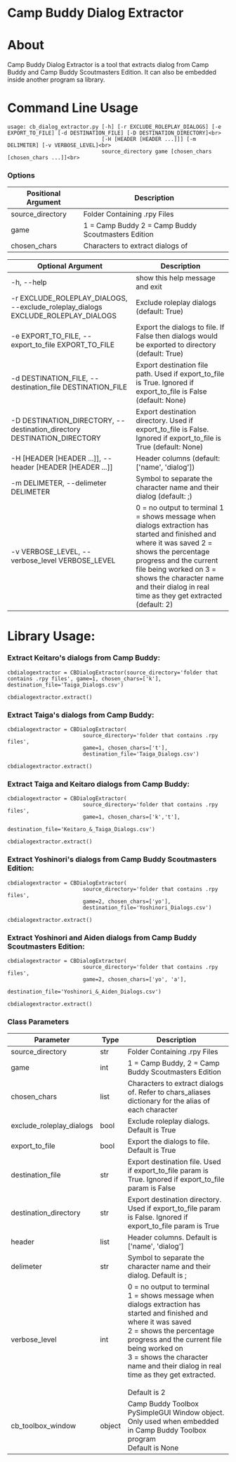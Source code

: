 # Camp Buddy Dialog Extractor

# About

Camp Buddy Dialog Extractor is a tool that extracts dialog from Camp Buddy and Camp Buddy Scoutmasters Edition.
It can also be embedded inside another program sa library.

# Command Line Usage
```
usage: cb_dialog_extractor.py [-h] [-r EXCLUDE_ROLEPLAY_DIALOGS] [-e EXPORT_TO_FILE] [-d DESTINATION_FILE] [-D DESTINATION_DIRECTORY]<br>
                              [-H [HEADER [HEADER ...]]] [-m DELIMETER] [-v VERBOSE_LEVEL]<br>
                              source_directory game [chosen_chars [chosen_chars ...]]<br>
```

### Options
| Positional Argument | Description                                        |
|---------------------|----------------------------------------------------|
| source_directory    | Folder Containing .rpy Files                       |
| game                | 1 = Camp Buddy 2 = Camp Buddy Scoutmasters Edition |
| chosen_chars        | Characters to extract dialogs of                   |

| Optional Argument                                                                | Description                                                                                                                                                                                                                                                                               |
|----------------------------------------------------------------------------------|-------------------------------------------------------------------------------------------------------------------------------------------------------------------------------------------------------------------------------------------------------------------------------------------|
| -h, --help                                                                       | show this help message and exit                                                                                                                                                                                                                                                           |
| -r EXCLUDE_ROLEPLAY_DIALOGS, --exclude_roleplay_dialogs EXCLUDE_ROLEPLAY_DIALOGS | Exclude roleplay dialogs  (default: True)                                                                                                                                                                                                                                                 |
| -e EXPORT_TO_FILE, --export_to_file EXPORT_TO_FILE                               | Export the dialogs to file. If False then dialogs would be exported to directory (default: True)                                                                                                                                                                                          |
| -d DESTINATION_FILE, --destination_file DESTINATION_FILE                         | Export destination file path. Used if export_to_file is True. Ignored if export_to_file is False (default: None)                                                                                                                                                                          |
| -D DESTINATION_DIRECTORY, --destination_directory DESTINATION_DIRECTORY          | Export destination directory. Used if export_to_file is False. Ignored if export_to_file is True (default: None)                                                                                                                                                                          |
| -H [HEADER [HEADER ...]], --header [HEADER [HEADER ...]]                         | Header columns (default: ['name', 'dialog'])                                                                                                                                                                                                                                              |
| -m DELIMETER, --delimeter DELIMETER                                              | Symbol to separate the character name and their dialog (default: ;)                                                                                                                                                                                                                       |
| -v VERBOSE_LEVEL, --verbose_level VERBOSE_LEVEL                                  | 0 = no output to terminal 1 = shows message when dialogs extraction has started and finished and where it was saved 2 = shows the percentage progress and the current file being worked on 3 = shows the character name and their dialog in real time as they get extracted  (default: 2) |

# Library Usage:
### Extract Keitaro's dialogs from Camp Buddy:
```
cbdialogextractor = CBDialogExtractor(source_directory='folder that contains .rpy files', game=1, chosen_chars=['k'], destination_file='Taiga_Dialogs.csv')

cbdialogextractor.extract()
```
### Extract Taiga's dialogs from Camp Buddy:
```
cbdialogextractor = CBDialogExtractor(
                        source_directory='folder that contains .rpy files', 
                        game=1, chosen_chars=['t'], 
                        destination_file='Taiga_Dialogs.csv')

cbdialogextractor.extract()
```
### Extract Taiga and Keitaro dialogs from Camp Buddy:
```
cbdialogextractor = CBDialogExtractor(
                        source_directory='folder that contains .rpy files', 
                        game=1, chosen_chars=['k','t'], 
                        destination_file='Keitaro_&_Taiga_Dialogs.csv')

cbdialogextractor.extract()
```
### Extract Yoshinori's dialogs from Camp Buddy Scoutmasters Edition:
```
cbdialogextractor = CBDialogExtractor(
                        source_directory='folder that contains .rpy files', 
                        game=2, chosen_chars=['yo'], 
                        destination_file='Yoshinori_Dialogs.csv')

cbdialogextractor.extract()
```
### Extract Yoshinori and Aiden dialogs from Camp Buddy Scoutmasters Edition:
```
cbdialogextractor = CBDialogExtractor(
                        source_directory='folder that contains .rpy files', 
                        game=2, chosen_chars=['yo', 'a'], 
                        destination_file='Yoshinori_&_Aiden_Dialogs.csv')

cbdialogextractor.extract()
```

### Class Parameters
| Parameter                | Type   | Description                                                                                                                                                                                                                                                                                                |
|--------------------------|--------|------------------------------------------------------------------------------------------------------------------------------------------------------------------------------------------------------------------------------------------------------------------------------------------------------------|
| source_directory         | str    | Folder Containing .rpy Files                                                                                                                                                                                                                                                                               |
| game                     | int    | 1 = Camp Buddy, 2 = Camp Buddy Scoutmasters Edition                                                                                                                                                                                                                                                        |
| chosen_chars             | list   | Characters to extract dialogs of. Refer to chars_aliases dictionary for the alias of each character                                                                                                                                                                                                        |
| exclude_roleplay_dialogs | bool   | Exclude roleplay dialogs. Default is True                                                                                                                                                                                                                                                                  |
| export_to_file           | bool   | Export the dialogs to file. Default is True                                                                                                                                                                                                                                                                |
| destination_file         | str    | Export destination file. Used if export_to_file param is True. Ignored if export_to_file param is False                                                                                                                                                                                                                             |
| destination_directory    | str    | Export destination directory. Used if export_to_file param is False. Ignored if export_to_file param is True                                                                                                                                                                                               |
| header                   | list   | Header columns. Default is ['name', 'dialog']                                                                                                                                                                                                                                                              |
| delimeter                | str    | Symbol to separate the character name and their dialog. Default is ;                                                                                                                                                                                                                                       |
| verbose_level            | int    | 0 = no output to terminal<br>1 = shows message when dialogs extraction has started and finished and where it was saved<br>2 = shows the percentage progress and the current file being worked on<br>3 = shows the character name and their dialog in real time as they get extracted. <br><br>Default is 2 |
| cb_toolbox_window        | object | Camp Buddy Toolbox PySimpleGUI Window object. Only used when embedded in Camp Buddy Toolbox program<br>Default is None                                                                                                                                                                                     |
